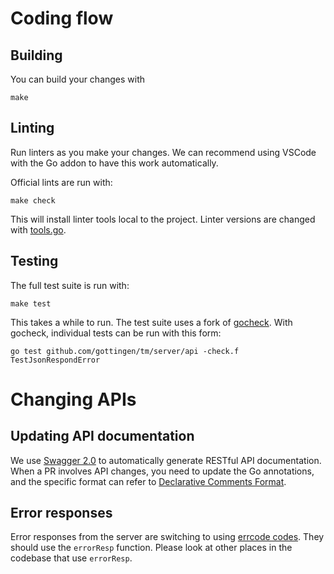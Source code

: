 # Coding flow

## Building

You can build your changes with

    make

## Linting

Run linters as you make your changes.
We can recommend using VSCode with the Go addon to have this work automatically.

Official lints are run with:

    make check

This will install linter tools local to the project.
Linter versions are changed with [tools.go](../tools.go).

## Testing

The full test suite is run with:

    make test

This takes a while to run. The test suite uses a fork of [gocheck](http://labix.org/gocheck). With gocheck, individual tests can be run with this form:

    go test github.com/gottingen/tm/server/api -check.f TestJsonRespondError

# Changing APIs

## Updating API documentation

We use [Swagger 2.0](https://swagger.io/specification/v2/) to automatically generate RESTful API documentation. When a PR involves API changes, you need to update the Go annotations, and the specific format can refer to [Declarative Comments Format](https://github.com/swaggo/swag#declarative-comments-format).

## Error responses

Error responses from the server are switching to using [errcode codes](https://github.com/pingcap/errcode).
They should use the `errorResp` function. Please look at other places in the codebase that use `errorResp`.
